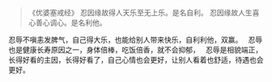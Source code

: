 > 《优婆塞戒经》
> 忍因缘故得人天乐至无上乐。是名自利。
> 忍因缘故人生喜心善心调心。是名利他。

忍辱不嗔恚发脾气，自己得大乐，也能给别人带来快乐，自利利他，双赢。
&nbsp;
忍辱也是健康长寿原因之一，身体倍棒，吃饭倍香，就不会抑郁，
&nbsp;
忍辱是相貌端正，长得好看的主因，长得好看了，自己心情也会更好，让别人看着也舒适，待遇也会更好。